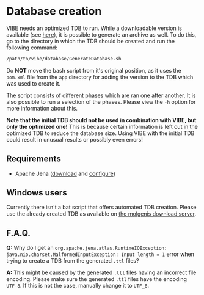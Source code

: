 # Database creation

VIBE needs an optimized TDB to run. While a downloadable version is available (see [here](../README.md#quickstart)), it is possible to generate an archive as well. To do this, go to the directory in which the TDB should be created and run the following command:

```bash
/path/to/vibe/database/GenerateDatabase.sh
```

Do **NOT** move the bash script from it's original position, as it uses the `pom.xml` file from the `app` directory for adding the version to the TDB which was used to create it.

The script consists of different phases which are ran one after another. It is also possible to run a selection of the phases. Please view the `-h` option for more information about this.

**Note that the initial TDB should not be used in combination with VIBE, but only the optimized one!** This is because certain information is left out in the optimized TDB to reduce the database size. Using VIBE with the initial TDB could result in unusual results or possibly even errors!

## Requirements

- Apache Jena ([download][jena_download] and [configure][jena_configure])

## Windows users

Currently there isn't a bat script that offers automated TDB creation. Please use the already created TDB as available on [the molgenis download server][tdb_download].

## F.A.Q.

**Q:** Why do I get an `org.apache.jena.atlas.RuntimeIOException: java.nio.charset.MalformedInputException: Input length = 1` error when trying to create a TDB from the generated `.ttl` files?

**A:** This might be caused by the generated `.ttl` files having an incorrect file encoding. Please make sure the generated `.ttl` files have the encoding `UTF-8`. If this is not the case, manually change it to  `UTF_8`.

[jena_download]: https://jena.apache.org/download/index.cgi
[jena_configure]: https://jena.apache.org/documentation/tools/#setting-up-your-environment
[tdb_download]: http://molgenis.org/downloads/vibe/vibe-v2_0_0-tdb.zip